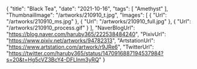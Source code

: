 {
   "title": "Black Tea",
   "date": "2021-10-16",
   "tags": [
      "Amethyst"
   ],
   "ThumbnailImage": "/artworks/210910_t.jpg",
   "Images": [
      {
         "Url": "/artworks/210910_ms.jpg"
      },
      {
         "Url": "/artworks/210910_full.jpg"
      },
      {
         "Url": "/artworks/210910_process.gif"
      }
   ],
   "NaverBlogUrl": "https://blog.naver.com/haruby365/222538484240",
   "PixivUrl": "https://www.pixiv.net/artworks/94782313",
   "ArtstationUrl": "https://www.artstation.com/artwork/r9JRe6",
   "TwitterUrl": "https://twitter.com/haruby365/status/1470916887194537984?s=20&t=Hg5cVZ3BcY4-DFLlnm3yRQ"
}